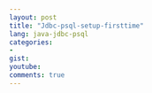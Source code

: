 ```yaml
---
layout: post
title: "Jdbc-psql-setup-firsttime"
lang: java-jdbc-psql
categories:
- 
gist: 
youtube: 
comments: true
---
```


